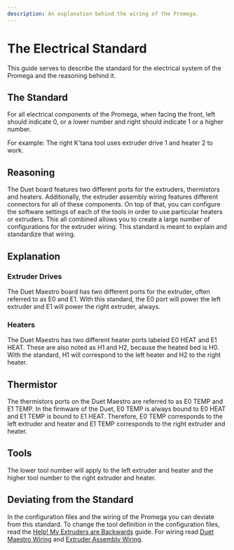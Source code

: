 ```yaml
---
description: An explanation behind the wiring of the Promega.
---
```


# The Electrical Standard

This guide serves to describe the standard for the electrical system of the Promega and the reasoning behind it.

## The Standard

For all electrical components of the Promega, when facing the front, left should indicate 0, or a lower number and right should indicate 1 or a higher number.

For example: The right K'tana tool uses extruder drive 1 and heater 2 to work.

## Reasoning

The Duet board features two different ports for the extruders, thermistors and heaters. Additionally, the extruder assembly wiring features different connectors for all of these components. On top of that, you can configure the software settings of each of the tools in order to use particular heaters or extruders. This all combined allows you to create a large number of configurations for the extruder wiring. This standard is meant to explain and standardize that wiring.

## Explanation

### Extruder Drives

The Duet Maestro board has two different ports for the extruder, often referred to as E0 and E1. With this standard, the E0 port will power the left extruder and E1 will power the right extruder, always.

### Heaters

The Duet Maestro has two different heater ports labeled E0 HEAT and E1 HEAT. These are also noted as H1 and H2, because the heated bed is H0. With the standard, H1 will correspond to the left heater and H2 to the right heater.

## Thermistor

The thermistors ports on the Duet Maestro are referred to as E0 TEMP and E1 TEMP.   In the firmware of the Duet, E0 TEMP is always bound to E0 HEAT and E1 TEMP is bound to E1 HEAT. Therefore, E0 TEMP corresponds to the left extruder and heater and E1 TEMP corresponds to the right extruder and heater.

## Tools

The lower tool number will apply to the left extruder and heater and the higher tool number to the right extruder and heater. 

## Deviating from the Standard

In the configuration files and the wiring of the Promega you can deviate from this standard. To change the tool definition in the configuration files, read the [Help! My Extruders are Backwards](https://promega.printm3d.com/~/edit/drafts/-LHcd83qhBiRw2GAgwN_/firmware-guides/help-my-extruders-are-backwards) guide. For wiring read [Duet Maestro Wiring](https://promega.printm3d.com/~/edit/drafts/-LHcd83qhBiRw2GAgwN_/electrical-guides/duet-maestro-wiring) and [Extruder Assembly Wiring](https://promega.printm3d.com/~/edit/drafts/-LHcd83qhBiRw2GAgwN_/electrical-guides/extruder-assembly-wiring).

